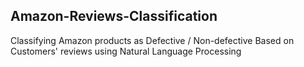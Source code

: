## Amazon-Reviews-Classification

Classifying Amazon products as Defective / Non-defective Based on Customers' reviews using Natural Language Processing
